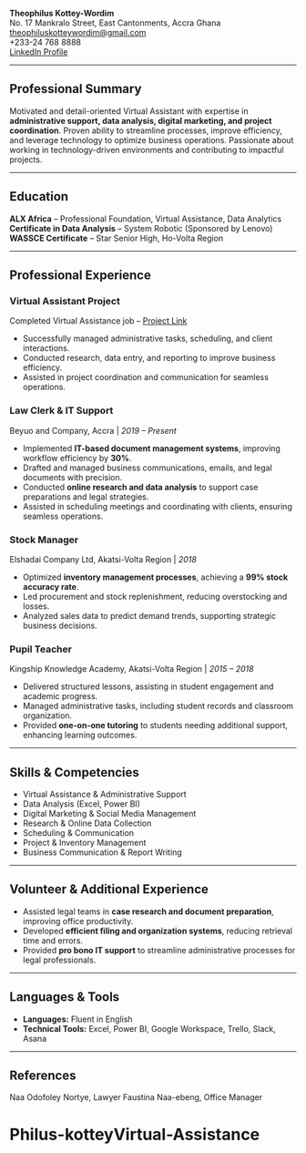 **Theophilus Kottey-Wordim**  
No. 17 Mankralo Street, East Cantonments, Accra Ghana  
theophiluskotteywordim@gmail.com  
+233-24 768 8888  
[LinkedIn Profile](https://linkedin.com/in/theophilus-kottey-wordim)  

---

## **Professional Summary**  
Motivated and detail-oriented Virtual Assistant with expertise in **administrative support, data analysis, digital marketing, and project coordination**. Proven ability to streamline processes, improve efficiency, and leverage technology to optimize business operations. Passionate about working in technology-driven environments and contributing to impactful projects.

---

## **Education**  
**ALX Africa** – Professional Foundation, Virtual Assistance, Data Analytics  
**Certificate in Data Analysis** – System Robotic (Sponsored by Lenovo)  
**WASSCE Certificate** – Star Senior High, Ho-Volta Region  

---

## **Professional Experience**  
### **Virtual Assistant Project**  
Completed Virtual Assistance job – [Project Link](https://docs.google.com/presentation/d/133z1pOQST3JbeTalFw9Bhi7TFirp5-YM7A1DkGr3Zek/edit?usp=drive_link)  
- Successfully managed administrative tasks, scheduling, and client interactions.  
- Conducted research, data entry, and reporting to improve business efficiency.  
- Assisted in project coordination and communication for seamless operations.  

### **Law Clerk & IT Support**  
Beyuo and Company, Accra | *2019 – Present*  
- Implemented **IT-based document management systems**, improving workflow efficiency by **30%**.  
- Drafted and managed business communications, emails, and legal documents with precision.  
- Conducted **online research and data analysis** to support case preparations and legal strategies.  
- Assisted in scheduling meetings and coordinating with clients, ensuring seamless operations.  

### **Stock Manager**  
Elshadai Company Ltd, Akatsi-Volta Region | *2018*  
- Optimized **inventory management processes**, achieving a **99% stock accuracy rate**.  
- Led procurement and stock replenishment, reducing overstocking and losses.  
- Analyzed sales data to predict demand trends, supporting strategic business decisions.  

### **Pupil Teacher**  
Kingship Knowledge Academy, Akatsi-Volta Region | *2015 – 2018*  
- Delivered structured lessons, assisting in student engagement and academic progress.  
- Managed administrative tasks, including student records and classroom organization.  
- Provided **one-on-one tutoring** to students needing additional support, enhancing learning outcomes.  

---

## **Skills & Competencies**  
- Virtual Assistance & Administrative Support  
- Data Analysis (Excel, Power BI)  
- Digital Marketing & Social Media Management  
- Research & Online Data Collection  
- Scheduling & Communication  
- Project & Inventory Management  
- Business Communication & Report Writing  

---

## **Volunteer & Additional Experience**  
- Assisted legal teams in **case research and document preparation**, improving office productivity.  
- Developed **efficient filing and organization systems**, reducing retrieval time and errors.  
- Provided **pro bono IT support** to streamline administrative processes for legal professionals.  

---

## **Languages & Tools**  
- **Languages:** Fluent in English  
- **Technical Tools:** Excel, Power BI, Google Workspace, Trello, Slack, Asana  

---

## **References**  
Naa Odofoley Nortye, Lawyer 
Faustina Naa-ebeng, Office Manager
# Philus-kotteyVirtual-Assistance
